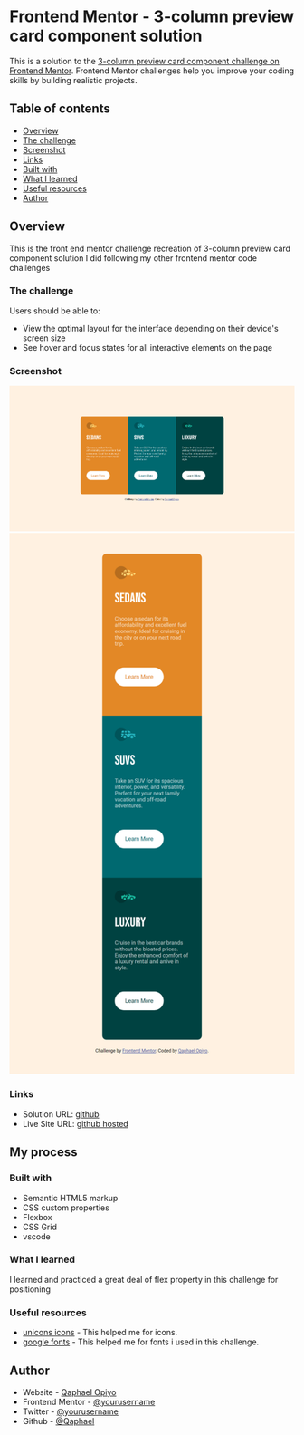 # Frontend Mentor - 3-column preview card component solution

This is a solution to the [3-column preview card component challenge on Frontend Mentor](https://www.frontendmentor.io/challenges/3column-preview-card-component-pH92eAR2-). Frontend Mentor challenges help you improve your coding skills by building realistic projects. 

## Table of contents

-   [Overview](#overview)
  - [The challenge](#the-challenge)
  - [Screenshot](#screenshot)
  - [Links](#links)
  - [Built with](#built-with)
  - [What I learned](#what-i-learned)
  - [Useful resources](#useful-resources)
  - [Author](#author)


## Overview
This is the front end mentor challenge recreation of 3-column preview card component solution I did following my other frontend mentor code challenges

### The challenge

Users should be able to:

- View the optimal layout for the interface depending on their device's screen size
- See hover and focus states for all interactive elements on the page

### Screenshot

![](./screenshots/desktop-view.png)
![](./screenshots/mobile-view.png)

### Links

- Solution URL: [github](https://github.com/Qaphael/3-column-preview-card-component-main)
- Live Site URL: [github hosted](https://qaphael.github.io/3-column-preview-card-component-main/)

## My process

### Built with

- Semantic HTML5 markup
- CSS custom properties
- Flexbox
- CSS Grid
- vscode

### What I learned

I learned and practiced a great deal of flex property in this challenge for positioning

### Useful resources

- [unicons icons](https://iconscout.com/unicons) - This helped me for icons.
- [google fonts](https://fonts.google.com/) - This helped me for fonts i used in this challenge.

## Author

- Website - [Qaphael Opiyo](https://qaphael-portfolio-website.web.app/)
- Frontend Mentor - [@yourusername](https://www.frontendmentor.io/profile/Qaphael)
- Twitter - [@yourusername](https://twitter.com/Laflo_lr)
- Github - [@Qaphael](https://github.com/Qaphael)

